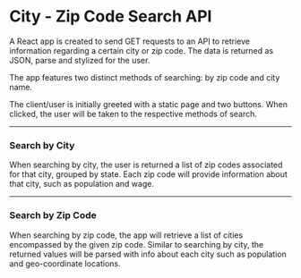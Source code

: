 # City - Zip Code Search API

A React app is created to send GET requests to an API to retrieve information regarding a certain city or zip code. The data is returned as JSON, parse and stylized for the user.

The app features two distinct methods of searching: by zip code and city name.

The client/user is initially greeted with a static page and two buttons. When clicked, the user will be taken to the respective methods of search.

---

### Search by City
When searching by city, the user is returned a list of zip codes associated for that city, grouped by state. Each zip code will provide information about that city, such as population and wage.

---
### Search by Zip Code
When searching by zip code, the app will retrieve a list of cities encompassed by the given zip code. Similar to searching by city, the returned values will be parsed with info about each city such as population and geo-coordinate locations.
